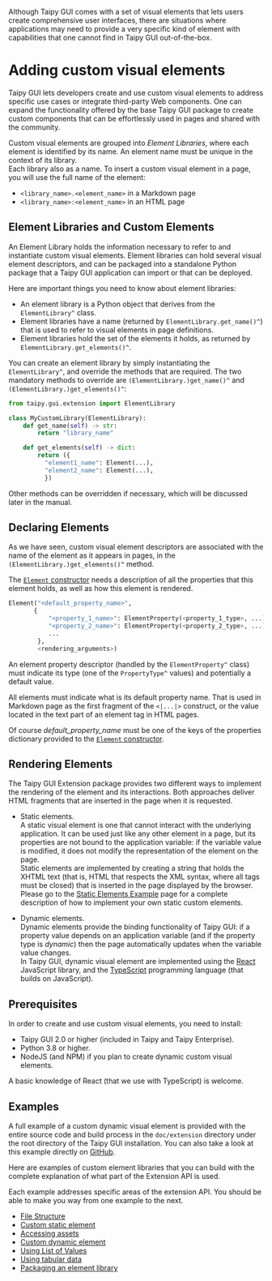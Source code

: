 Although Taipy GUI comes with a set of visual elements that lets users create comprehensive
user interfaces, there are situations where applications may need to provide a very specific
kind of element with capabilities that one cannot find in Taipy GUI out-of-the-box.

# Adding custom visual elements

Taipy GUI lets developers create and use custom visual elements to address specific use
cases or integrate third-party Web components. One can expand the functionality
offered by the base Taipy GUI package to create custom components that can be
effortlessly used in pages and shared with the community.

Custom visual elements are grouped into *Element Libraries*, where each element is identified
by its name. An element name must be unique in the context of its library.<br/>
Each library also as a name. To insert a custom visual element in a page, you will use
the full name of the element:

- `<library_name>.<element_name>` in a Markdown page
- `<library_name>:<element_name>` in an HTML page

## Element Libraries and Custom Elements

An Element Library  holds the information necessary to refer to and instantiate custom visual elements. Element libraries can hold several visual element descriptors, and can be packaged
into a standalone Python package that a Taipy GUI application can import or that can be
deployed.

Here are important things you need to know about element libraries:

- An element library is a Python object that derives from the `ElementLibrary^` class. 
- Element libraries have a name (returned by `ElementLibrary.get_name()^`) that is
  used to refer to visual elements in page definitions.
- Element libraries hold the set of the elements it holds, as returned by
  `ElementLibrary.get_elements()^`.

You can create an element library by simply instantiating the `ElementLibrary^`, and override the methods that are required. The two mandatory methods to override are
`(ElementLibrary.)get_name()^` and `(ElementLibrary.)get_elements()^`: 

```py
from taipy.gui.extension import ElementLibrary

class MyCustomLibrary(ElementLibrary):
    def get_name(self) -> str:
        return "library_name"

    def get_elements(self) -> dict:
        return ({
          "element1_name": Element(...),
          "element2_name": Element(...),
          })
```

Other methods can be overridden if necessary, which will be discussed later in the manual.

## Declaring Elements

As we have seen, custom visual element descriptors are associated with the name of
the element as it appears in pages, in the `(ElementLibrary.)get_elements()^` method.

The [`Element` constructor](Element.__init__()^) needs a description of all the properties
that this element holds, as well as how this element is rendered.

```py
Element("<default_property_name>",
       {
           "<property_1_name>": ElementProperty(<property_1_type>, ...),
           "<property_2_name>": ElementProperty(<property_2_type>, ...),
           ...
        },
        <rendering_arguments>)
```

An element property descriptor (handled by the `ElementProperty^` class) must
indicate its type (one of the `PropertyType^` values) and potentially a default
value.

All elements must indicate what is its default property name. That is used in Markdown
page as the first fragment of the `<|...|>` construct, or the value located in the
text part of an element tag in HTML pages.

Of course *default_property_name* must be one of the keys of the properties dictionary
provided to the [`Element` constructor](Element.__init__()^).

## Rendering Elements

The Taipy GUI Extension package provides two different ways to implement the rendering
of the element and its interactions. Both approaches deliver HTML fragments that are
inserted in the page when it is requested.

- Static elements.<br/>
  A static visual element is one that cannot interact with the underlying application.
  It can be used just like any other element in a page, but its properties are not
  bound to the application variable: if the variable value is modified, it does not
  modify the representation of the element on the page.<br/>
  Static elements are implemented by creating a string that holds the XHTML text (that is,
  HTML that respects the XML syntax, where all tags must be closed) that is inserted in
  the page displayed by the browser.<br/>
  Please go to the [Static Elements Example](extension_static_element.md) page for
  a complete description of how to implement your own static custom elements.

- Dynamic elements.<br/>
  Dynamic elements provide the binding functionality of Taipy GUI: if a property value
  depends on an application variable (and if the property type is *dynamic*) then the
  page automatically updates when the variable value changes.<br/>
  In Taipy GUI, dynamic visual element are implemented using the
  [React](https://reactjs.org/) JavaScript library, and the
  [TypeScript](https://www.typescriptlang.org/) programming language (that builds on
  JavaScript).

## Prerequisites

In order to create and use custom visual elements, you need to install:

- Taipy GUI 2.0 or higher (included in Taipy and Taipy Enterprise).
- Python 3.8 or higher.
- NodeJS (and NPM) if you plan to create dynamic custom visual elements.

A basic knowledge of React (that we use with TypeScript) is welcome.

## Examples

A full example of a custom dynamic visual element is provided with the entire
source code and build process in the `doc/extension` directory under the root
directory of the Taipy GUI installation. You can also take a look at this
example directly on
[GitHub](https://github.com/Avaiga/taipy-gui/tree/develop/doc/extension).

Here are examples of custom element libraries that you can build with the
complete explanation of what part of the Extension API is used.

Each example addresses specific areas of the extension API. You should be able to
make you way from one example to the next.

- [File Structure](extension_file_structure.md)
- [Custom static element](extension_static_element.md)
- [Accessing assets](extension_assets.md)
- [Custom dynamic element](extension_dynamic_element.md)
- [Using List of Values](extension_list_of_values.md)
- [Using tabular data](extension_data.md)
- [Packaging an element library](extension_packaging.md)
